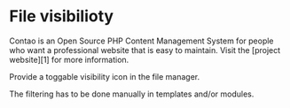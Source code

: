 # File visibilioty

Contao is an Open Source PHP Content Management System for people who want a
professional website that is easy to maintain. Visit the [project website][1]
for more information.

Provide a toggable visibility icon in the file manager.

The filtering has to be done manually in templates and/or modules.